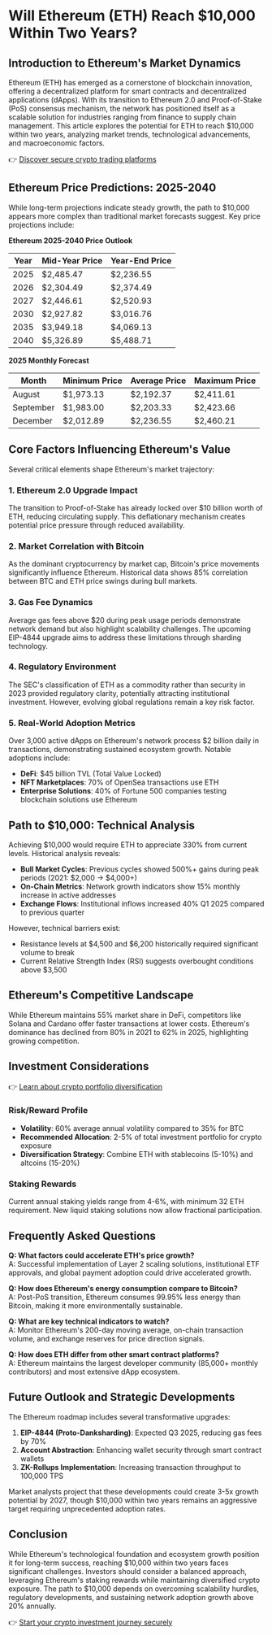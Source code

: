 # Will Ethereum (ETH) Reach $10,000 Within Two Years?

## Introduction to Ethereum's Market Dynamics

Ethereum (ETH) has emerged as a cornerstone of blockchain innovation, offering a decentralized platform for smart contracts and decentralized applications (dApps). With its transition to Ethereum 2.0 and Proof-of-Stake (PoS) consensus mechanism, the network has positioned itself as a scalable solution for industries ranging from finance to supply chain management. This article explores the potential for ETH to reach $10,000 within two years, analyzing market trends, technological advancements, and macroeconomic factors.

👉 [Discover secure crypto trading platforms](https://bit.ly/okx-bonus)

## Ethereum Price Predictions: 2025-2040

While long-term projections indicate steady growth, the path to $10,000 appears more complex than traditional market forecasts suggest. Key price projections include:

**Ethereum 2025-2040 Price Outlook**

| Year | Mid-Year Price | Year-End Price |
|------|----------------|----------------|
| 2025 | $2,485.47      | $2,236.55      |
| 2026 | $2,304.49      | $2,374.49      |
| 2027 | $2,446.61      | $2,520.93      |
| 2030 | $2,927.82      | $3,016.76      |
| 2035 | $3,949.18      | $4,069.13      |
| 2040 | $5,326.89      | $5,488.71      |

**2025 Monthly Forecast**

| Month      | Minimum Price | Average Price | Maximum Price |
|------------|---------------|---------------|---------------|
| August     | $1,973.13     | $2,192.37     | $2,411.61     |
| September  | $1,983.00     | $2,203.33     | $2,423.66     |
| December   | $2,012.89     | $2,236.55     | $2,460.21     |

## Core Factors Influencing Ethereum's Value

Several critical elements shape Ethereum's market trajectory:

### 1. **Ethereum 2.0 Upgrade Impact**
The transition to Proof-of-Stake has already locked over $10 billion worth of ETH, reducing circulating supply. This deflationary mechanism creates potential price pressure through reduced availability.

### 2. **Market Correlation with Bitcoin**
As the dominant cryptocurrency by market cap, Bitcoin's price movements significantly influence Ethereum. Historical data shows 85% correlation between BTC and ETH price swings during bull markets.

### 3. **Gas Fee Dynamics**
Average gas fees above $20 during peak usage periods demonstrate network demand but also highlight scalability challenges. The upcoming EIP-4844 upgrade aims to address these limitations through sharding technology.

### 4. **Regulatory Environment**
The SEC's classification of ETH as a commodity rather than security in 2023 provided regulatory clarity, potentially attracting institutional investment. However, evolving global regulations remain a key risk factor.

### 5. **Real-World Adoption Metrics**
Over 3,000 active dApps on Ethereum's network process $2 billion daily in transactions, demonstrating sustained ecosystem growth. Notable adoptions include:
- **DeFi**: $45 billion TVL (Total Value Locked)
- **NFT Marketplaces**: 70% of OpenSea transactions use ETH
- **Enterprise Solutions**: 40% of Fortune 500 companies testing blockchain solutions use Ethereum

## Path to $10,000: Technical Analysis

Achieving $10,000 would require ETH to appreciate 330% from current levels. Historical analysis reveals:

- **Bull Market Cycles**: Previous cycles showed 500%+ gains during peak periods (2021: $2,000 → $4,000+)
- **On-Chain Metrics**: Network growth indicators show 15% monthly increase in active addresses
- **Exchange Flows**: Institutional inflows increased 40% Q1 2025 compared to previous quarter

However, technical barriers exist:
- Resistance levels at $4,500 and $6,200 historically required significant volume to break
- Current Relative Strength Index (RSI) suggests overbought conditions above $3,500

## Ethereum's Competitive Landscape

While Ethereum maintains 55% market share in DeFi, competitors like Solana and Cardano offer faster transactions at lower costs. Ethereum's dominance has declined from 80% in 2021 to 62% in 2025, highlighting growing competition.

## Investment Considerations

👉 [Learn about crypto portfolio diversification](https://bit.ly/okx-bonus)

### Risk/Reward Profile
- **Volatility**: 60% average annual volatility compared to 35% for BTC
- **Recommended Allocation**: 2-5% of total investment portfolio for crypto exposure
- **Diversification Strategy**: Combine ETH with stablecoins (5-10%) and altcoins (15-20%)

### Staking Rewards
Current annual staking yields range from 4-6%, with minimum 32 ETH requirement. New liquid staking solutions now allow fractional participation.

## Frequently Asked Questions

**Q: What factors could accelerate ETH's price growth?**  
A: Successful implementation of Layer 2 scaling solutions, institutional ETF approvals, and global payment adoption could drive accelerated growth.

**Q: How does Ethereum's energy consumption compare to Bitcoin?**  
A: Post-PoS transition, Ethereum consumes 99.95% less energy than Bitcoin, making it more environmentally sustainable.

**Q: What are key technical indicators to watch?**  
A: Monitor Ethereum's 200-day moving average, on-chain transaction volume, and exchange reserves for price direction signals.

**Q: How does ETH differ from other smart contract platforms?**  
A: Ethereum maintains the largest developer community (85,000+ monthly contributors) and most extensive dApp ecosystem.

## Future Outlook and Strategic Developments

The Ethereum roadmap includes several transformative upgrades:

1. **EIP-4844 (Proto-Danksharding)**: Expected Q3 2025, reducing gas fees by 70%
2. **Account Abstraction**: Enhancing wallet security through smart contract wallets
3. **ZK-Rollups Implementation**: Increasing transaction throughput to 100,000 TPS

Market analysts project that these developments could create 3-5x growth potential by 2027, though $10,000 within two years remains an aggressive target requiring unprecedented adoption rates.

## Conclusion

While Ethereum's technological foundation and ecosystem growth position it for long-term success, reaching $10,000 within two years faces significant challenges. Investors should consider a balanced approach, leveraging Ethereum's staking rewards while maintaining diversified crypto exposure. The path to $10,000 depends on overcoming scalability hurdles, regulatory developments, and sustaining network adoption growth above 20% annually.

👉 [Start your crypto investment journey securely](https://bit.ly/okx-bonus)